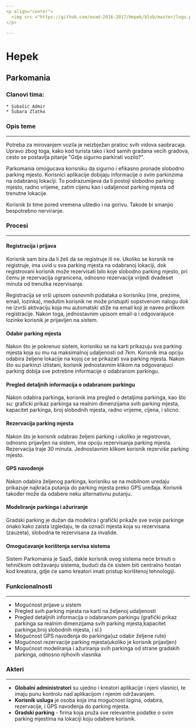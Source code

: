 ```yaml
---
<p align="center">
  <img src ="https://github.com/ooad-2016-2017/Hepek/blob/master/logo.png"/>
</p>

---
```

# Hepek

## Parkomania

### Clanovi tima:

	* Subašić Admir
	* Šubara Zlatko

### Opis teme
---

Potreba za mirovanjem vozila je neizbježan pratioc svih vidova saobracaja. Upravo zbog toga, 
kako kod turista tako i kod samih gradana vecih gradova, cesto se postavlja pitanje 
"Gdje sigurno parkirati vozilo?". 

Parkomania omogucava korisniku da sigurno i efikasno pronade slobodno parking mjesto. Korisnici
aplikacije dobijaju informacije o svim parkinzima na odabranoj lokaciji. To podrazumijeva da li postoji
slobodno parking mjesto, radno vrijeme, zatim cijenu kao i udaljenost parking mjesta od trenutne lokacije.

Korisnik bi time pored vremena uštedio i na gorivu. Takode bi smanjio bespotrebno nerviranje.

### Procesi

--- 

#### Registracija i prijava 

Korisnik sam bira da li želi da se registruje ili ne. Ukoliko se korsnik ne registruje, ima uvid u sva 
parking mjesta na odabranoj lokaciji, dok registrovani korisnik može rezervisati bilo koje slobodno parking
mjesto, pri čemu je rezervacija ogranicena, odnosno rezervacija vrijedi dvadeset minuta od trenutka rezervisanja.

Registracija se vrši upisom osnovnih podataka o korisniku (ime, prezime, email, lozinka), medutim korisnik ne može
pristupiti sopstvenom nalogu dok ne izvrši aktivaciju koja mu automatski stiže na email koji je naveo prilikom
registracije. Nakon toga, jednostavnim upisom email-a i odgovarajuce lozinke korisnik je prijavljen na sistem.

#### Odabir parking mjesta

Nakon što je pokrenuo sistem, korisniku se na karti prikazuju sva parking mjesta koja su mu na maksimalnoj udaljenosti
od 7km. Korisnik ima opciju odabira željene lokacije na kojoj ce se prikazati sva parking mjesta. Nakon što su parkinzi
izlistani, korisnik jednostavnim klikom na odgovarajuci parking dobija sve potrebne informacije o odabranom parkingu.

#### Pregled detaljnih informacija o odabranom parkingu

Nakon odabira parkinga, korisnik ima pregled o detaljima parkinga, kao što su: graficki prikaz parkinga sa realnim dimenzijama 
svih parking mjesta, kapacitet parkinga, broj slobodnih mjesta, 
radno vrijeme, cijena, i slicno.


#### Rezervacija parking mjesta

Nakon što je korisnik odabrao željeni parking i ukoliko je registrovan, odnosno prijavljen na sistem, ima opciju rezervisanja
parking mjesta. Rezervacija traje 30 minuta. Jednostavnim klikom korisnik rezerviše parking mjesto.

#### GPS navođenje

Nakon odabira željenog parkinga, korisniku se na mobilnom uredaju prikazuje najkraća putanja do parking mjesta preko GPS uređaja.
Korisnik također može da odabere neku alternativnu putanju.

#### Modeliranje parkinga i ažuriranje

Gradski parking je dužan da modelira i grafički prikaže sve svoje parkinge onako kako zaista izgledaju, te da označi mjesta koja su rezervisana (zauzeta), slobodna te rezervisana za invalide.

#### Omogućavanje korištenja servisa sistema

Sistem Parkomania je SaaS, dakle korisnik ovog sistema neće brinuti o tehničkom održavanju sistema, 
budući da će sistem biti centralno hostan kod kreatora, gdje će samo kreatori imati pristup korištenoj tehnologiji.


### Funkcionalnosti

---

* Mogućnost prijave u sistem
* Pregled svih parking mjesta na karti na željenoj udaljenosti
* Pregled detaljnih informacija o odabranom parkingu (grafički prikaz parkinga sa realnim dimenzijama svih parking mjesta,kapacitet parkinga,broj slobodnih mjesta, i sl.)	
* Mogućnost GPS navođenja do parkinga(uz odabir željene rute)
* Mogućnost rezervacije parking mjesta(ukoliko je korisnik prijavljen) 
* Mogućnost modeliranja i ažuriranja svih parkinga od strane gradskih parkinga, odnosno njihovih vlasnika


### Akteri

---

* **Globalni administratori** su ujedno i kreatori aplikacije i njeni vlasnici, te imaju punu kontrolu nad aplikacijom i njenim održavanjem.
* **Korisnik usluga** je osoba koja ima mogućnost logina, odabira, rezervacije, i GPS navođenja do parking mjesta.
* **Gradski parking** - firma koja pruža sve relevantne podatke o svim parking mjestima na lokaciji koju odabere korisnik.



